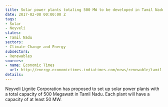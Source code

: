 ```yaml
---
title: Solar power plants totaling 500 MW to be developed in Tamil Nadu
date: 2017-02-08 00:00:00 Z
tags:
- Solar
- Neyveli
states:
- Tamil Nadu
sectors:
- Climate Change and Energy
subsectors:
- Renewables
sources:
- name: Economic Times
  url: http://energy.economictimes.indiatimes.com/news/renewable/tamil-nadu-to-get-500-mw-solar-power-plants-at-2170-cr/56946150
details: 
---
```


Neyveli Lignite Corporation has proposed to set up solar power plants with a total capacity of 500 Megawatt in Tamil Nadu. Each plant will have a capacity of at least 50 MW.
